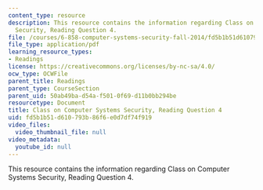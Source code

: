```yaml
---
content_type: resource
description: This resource contains the information regarding Class on Computer Systems
  Security, Reading Question 4.
file: /courses/6-858-computer-systems-security-fall-2014/fd5b1b51d610793b86f6e0d7df74f919_MIT6_858F14_Reading4.pdf
file_type: application/pdf
learning_resource_types:
- Readings
license: https://creativecommons.org/licenses/by-nc-sa/4.0/
ocw_type: OCWFile
parent_title: Readings
parent_type: CourseSection
parent_uid: 50ab49ba-d54a-f501-0f69-d11b0bb294be
resourcetype: Document
title: Class on Computer Systems Security, Reading Question 4
uid: fd5b1b51-d610-793b-86f6-e0d7df74f919
video_files:
  video_thumbnail_file: null
video_metadata:
  youtube_id: null
---
```

This resource contains the information regarding Class on Computer Systems Security, Reading Question 4.